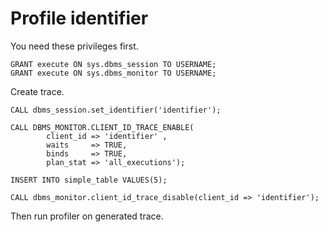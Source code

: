 # Profile identifier 

You need these privileges first.
```oracle
GRANT execute ON sys.dbms_session TO USERNAME;
GRANT execute ON sys.dbms_monitor TO USERNAME;
```

Create trace.
```oracle
CALL dbms_session.set_identifier('identifier');

CALL DBMS_MONITOR.CLIENT_ID_TRACE_ENABLE(
        client_id => 'identifier' ,
        waits     => TRUE,
        binds     => TRUE,
        plan_stat => 'all_executions');

INSERT INTO simple_table VALUES(5);

CALL dbms_monitor.client_id_trace_disable(client_id => 'identifier');
```

Then run profiler on generated trace.